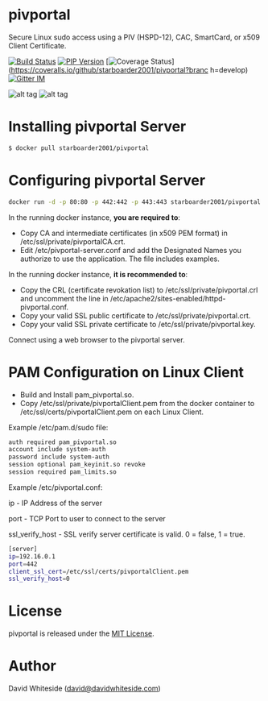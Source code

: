 pivportal
===========

Secure Linux sudo access using a PIV (HSPD-12), CAC, SmartCard, or x509 Client Certificate.

[![Build Status](https://secure.travis-ci.org/starboarder2001/pivportal.png?branch=master "ansible-docs latest build")](http://travis-ci.org/starboarder2001/pivportal)
[![PIP Version](https://img.shields.io/pypi/v/pivportal.svg "ansible-docs PyPI version")](https://pypi.python.org/pypi/pivportal)
[![Coverage Status](https://coveralls.io/repos/starboarder2001/pivportal/badge.svg?branch=develop&service=github)](https://coveralls.io/github/starboarder2001/pivportal?branc    h=develop)
[![Gitter IM](https://badges.gitter.im/Join%20Chat.svg)](https://gitter.im/starboarder2001/pivportal)

![alt tag](https://raw.githubusercontent.com/starboarder2001/pivportal/images/pivportal_web.png)
![alt tag](https://raw.githubusercontent.com/starboarder2001/pivportal/images/pivportal_client.png)

Installing pivportal Server
======

```bash
$ docker pull starboarder2001/pivportal
```

Configuring pivportal Server
======

```bash
docker run -d -p 80:80 -p 442:442 -p 443:443 starboarder2001/pivportal
```

In the running docker instance, **you are required to**:

- Copy CA and intermediate certificates (in x509 PEM format) in /etc/ssl/private/pivportalCA.crt.
- Edit /etc/pivportal-server.conf and add the Designated Names you authorize to use the application. The file includes examples.

In the running docker instance, **it is recommended to**:

- Copy the CRL (certificate revokation list) to /etc/ssl/private/pivportal.crl and uncomment the line in /etc/apache2/sites-enabled/httpd-pivportal.conf.
- Copy your valid SSL public certificate to /etc/ssl/private/pivportal.crt.
- Copy your valid SSL private certificate to /etc/ssl/private/pivportal.key.

Connect using a web browser to the pivportal server.

PAM Configuration on Linux Client
======

- Build and Install pam_pivportal.so.
- Copy /etc/ssl/private/pivportalClient.pem from the docker container to /etc/ssl/certs/pivportalClient.pem on each Linux Client.

Example /etc/pam.d/sudo file:

```bash
auth required pam_pivportal.so
account include system-auth
password include system-auth
session optional pam_keyinit.so revoke
session required pam_limits.so
```

Example /etc/pivportal.conf:

ip - IP Address of the server

port - TCP Port to user to connect to the server

ssl_verify_host - SSL verify server certificate is valid. 0 = false, 1 = true.

```bash
[server]
ip=192.16.0.1
port=442
client_ssl_cert=/etc/ssl/certs/pivportalClient.pem
ssl_verify_host=0
```

License
======

pivportal is released under the [MIT License](LICENSE.md).


Author
======

David Whiteside (<david@davidwhiteside.com>)
